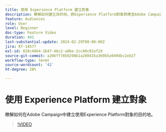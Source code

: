 ```yaml
---
title: 使用 Experience Platform 建立對象
description: 瞭解如何建立目的地，將Experience Platform對象對應至Adobe Campaign。
feature: Audiences
role: User
level: Beginner
doc-type: Feature Video
duration: 441
last-substantial-update: 2024-02-29T00:00:00Z
jira: KT-14577
exl-id: 828c4964-1b47-46c2-a8be-2cc40c01ef2d
source-git-commit: a20bff7850298b1a280435a369b5a9494bc2eb27
workflow-type: tm+mt
source-wordcount: '42'
ht-degree: 28%

---
```


# 使用 Experience Platform 建立對象

瞭解如何在Adobe Campaign中建立使用Experience Platform對象的目的地。

>[!VIDEO](https://video.tv.adobe.com/v/3427635/?learn=on)
